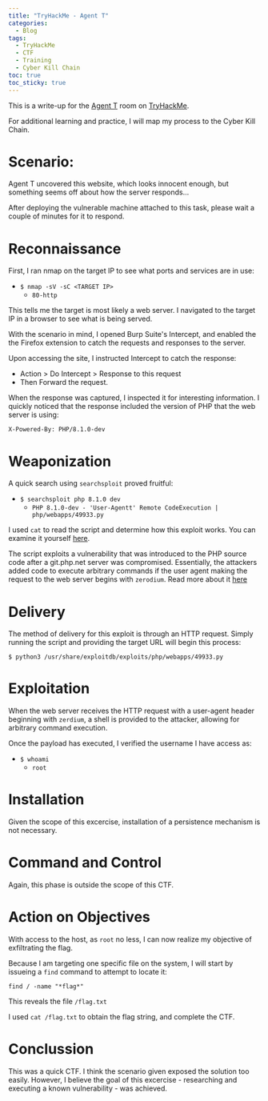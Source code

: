 ```yaml
---
title: "TryHackMe - Agent T"
categories:
  - Blog
tags:
  - TryHackMe
  - CTF
  - Training
  - Cyber Kill Chain
toc: true
toc_sticky: true
---
```


This is a write-up for the [Agent T](https://tryhackme.com/room/agentt) room on [TryHackMe](https://tryhackme.com/). 

For additional learning and practice, I will map my process to the Cyber Kill Chain.

# Scenario:
Agent T uncovered this website, which looks innocent enough, but something seems off about how the server responds...

After deploying the vulnerable machine attached to this task, please wait a couple of minutes for it to respond.

# Reconnaissance
First, I ran nmap on the target IP to see what ports and services are in use:
- `$ nmap -sV -sC <TARGET IP>`
    - `80-http`

This tells me the target is most likely a web server. I navigated to the target IP in a browser to see what is being served.

With the scenario in mind, I opened Burp Suite's Intercept, and enabled the the Firefox extension to catch the requests and responses to the server.

Upon accessing the site, I instructed Intercept to catch the response:
- Action > Do Intercept > Response to this request
- Then Forward the request.

When the response was captured, I inspected it for interesting information. I quickly noticed that the response included the version of PHP that the web server is using:

`X-Powered-By: PHP/8.1.0-dev`

# Weaponization
A quick search using `searchsploit` proved fruitful:
- `$ searchsploit php 8.1.0 dev`
    - `PHP 8.1.0-dev - 'User-Agentt' Remote CodeExecution | php/webapps/49933.py`

I used `cat` to read the script and determine how this exploit works. You can examine it yourself [here](https://www.exploit-db.com/exploits/49933).

The script exploits a vulnerability that was introduced to the PHP source code after a git.php.net server was compromised. Essentially, the attackers added code to execute arbitrary commands if the user agent making the request to the web server begins with `zerodium`. Read more about it [here](https://www.techzine.eu/news/devops/57715/hackers-added-backdoor-to-php-source-code/)

# Delivery
The method of delivery for this exploit is through an HTTP request. Simply running the script and providing the target URL will begin this process:

`$ python3 /usr/share/exploitdb/exploits/php/webapps/49933.py`

# Exploitation
When the web server receives the HTTP request with a user-agent header beginning with `zerdium`, a shell is provided to the attacker, allowing for arbitrary command execution.

Once the payload has executed, I verified the username I have access as:
- `$ whoami`
    - `root`

# Installation
Given the scope of this excercise, installation of a persistence mechanism is not necessary.

# Command and Control
Again, this phase is outside the scope of this CTF. 

# Action on Objectives
With access to the host, as `root` no less, I can now realize my objective of exfiltrating the flag. 

Because I am targeting one specific file on the system, I will start by issueing a `find` command to attempt to locate it:

`find / -name "*flag*"`

This reveals the file `/flag.txt`

I used `cat /flag.txt` to obtain the flag string, and complete the CTF.

# Conclussion
This was a quick CTF. I think the scenario given exposed the solution too easily. However, I believe the goal of this excercise - researching and executing a known vulnerability - was achieved. 